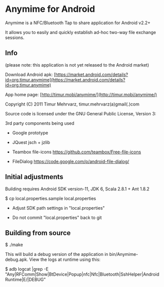 Anymime for Android
===================

Anymime is a NFC/Bluetooth Tap to share application for Android v2.2+

It allows you to easily and quickly establish ad-hoc two-way file exchange sessions.


Info
----

(please note: this application is not yet released to the Android market)

Download Android apk: [https://market.android.com/details?id=org.timur.anymime](https://market.android.com/details?id=org.timur.anymime)

App home page: [http://timur.mobi/anymime/](http://timur.mobi/anymime/)

Copyright (C) 2011 Timur Mehrvarz, timur.mehrvarz(a)gmail(.)com

Source code is licensed under the GNU General Public License, Version 3:

3rd party components being used

- Google prototype

- JQuest jsch + jzlib

- Teambox file-icons
  https://github.com/teambox/Free-file-icons

- FileDialog
  https://code.google.com/p/android-file-dialog/

Initial adjustments
-------------------

Building requires Android SDK version-11, JDK 6, Scala 2.8.1 + Ant 1.8.2

$ cp local.properties.sample local.properties

- Adjust SDK path settings in "local.properties"

- Do not commit "local.properties" back to git

Building from source
--------------------

$ ./make

This will build a debug version of the application in bin/Anymime-debug.apk.
View the logs at runtime using this:

$ adb logcat |grep -E "Any|RFComm|Show|BtDevice|Popup|nfc|Nfc|Bluetooth|SshHelper|AndroidRuntime|E/|DEBUG"


